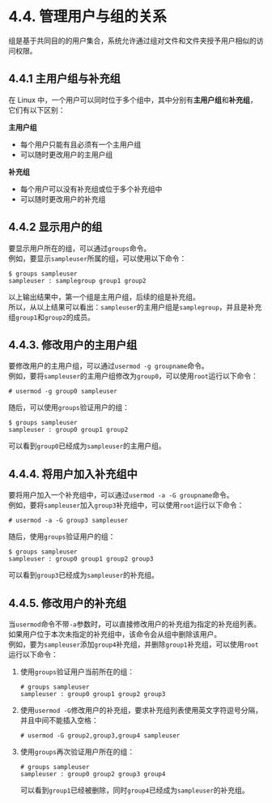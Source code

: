 # 4.4. 管理用户与组的关系

组是基于共同目的的用户集合，系统允许通过组对文件和文件夹授予用户相似的访问权限。

## 4.4.1 主用户组与补充组

在 Linux 中，一个用户可以同时位于多个组中，其中分别有**主用户组**和**补充组**，它们有以下区别：

**主用户组**

* 每个用户只能有且必须有一个主用户组
* 可以随时更改用户的主用户组

**补充组**

* 每个用户可以没有补充组或位于多个补充组中
* 可以随时更改用户的补充组

## 4.4.2 显示用户的组

要显示用户所在的组，可以通过`groups`命令。\
例如，要显示`sampleuser`所属的组，可以使用以下命令：

```
$ groups sampleuser
sampleuser : samplegroup group1 group2
```

以上输出结果中，第一个组是主用户组，后续的组是补充组。\
所以，从以上结果可以看出：`sampleuser`的主用户组是`samplegroup`，并且是补充组`group1`和`group2`的成员。

## 4.4.3. 修改用户的主用户组

要修改用户的主用户组，可以通过`usermod -g groupname`命令。\
例如，要将`sampleuser`的主用户组修改为`group0`，可以使用`root`运行以下命令：

```
# usermod -g group0 sampleuser
```

随后，可以使用`groups`验证用户的组：

```
$ groups sampleuser
sampleuser : group0 group1 group2
```

可以看到`group0`已经成为`sampleuser`的主用户组。

## 4.4.4. 将用户加入补充组中

要将用户加入一个补充组中，可以通过`usermod -a -G groupname`命令。\
例如，要将`sampleuser`加入`group3`补充组中，可以使用`root`运行以下命令：

```
# usermod -a -G group3 sampleuser
```

随后，使用`groups`验证用户的组：

```
$ groups sampleuser
sampleuser : group0 group1 group2 group3
```

可以看到`group3`已经成为`sampleuser`的补充组。

## 4.4.5. 修改用户的补充组

当`usermod`命令不带`-a`参数时，可以直接修改用户的补充组为指定的补充组列表。如果用户位于本次未指定的补充组中，该命令会从组中删除该用户。\
例如，要为`sampleuser`添加`group4`补充组，并删除`group1`补充组，可以使用`root`运行以下命令：

1.  使用`groups`验证用户当前所在的组：

    ```
    # groups sampleuser
    sampleuser : group0 group1 group2 group3
    ```
2.  使用`usermod -G`修改用户的补充组，要求补充组列表使用英文字符逗号分隔，并且中间不能插入空格：

    ```
    # usermod -G group2,group3,group4 sampleuser
    ```
3.  使用`groups`再次验证用户所在的组：

    ```
    # groups sampleuser
    sampleuser : group0 group2 group3 group4
    ```

    可以看到`group1`已经被删除，同时`group4`已经成为`sampleuser`的补充组。
